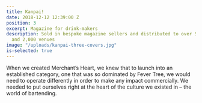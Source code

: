 ```yaml
---
title: Kanpai!
date: 2018-12-12 12:39:00 Z
position: 3
excerpt: Magazine for drink-makers
description: Sold in bespoke magazine sellers and distributed to over 500 bartenders
  and 2,000 venues
image: "/uploads/kanpai-three-covers.jpg"
is-selected: true
---
```


When we created Merchant’s Heart, we knew that to launch into an established category, one that was so dominated by Fever Tree, we would need to operate differently in order to make any impact commercially. We needed to put ourselves right at the heart of the culture we existed in – the world of bartending.